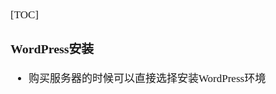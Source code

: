 <span  style="font-family: Simsun,serif; font-size: 17px; ">

[TOC]

### WordPress安装

- 购买服务器的时候可以直接选择安装WordPress环境

</span>